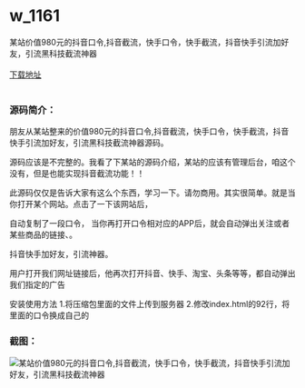 # w_1161
某站价值980元的抖音口令,抖音截流，快手口令，快手截流，抖音快手引流加好友，引流黑科技截流神器
<br/></br>
[下载地址](https://www.uuid2.com/1161.html "下载地址")
<br/></br>
<h3>源码简介：</h3>
<p>朋友从某站整来的价值980元的抖音口令,抖音截流，快手口令，快手截流，抖音快手引流加好友，引流黑科技截流神器源码。<p>
<p>源码应该是不完整的。我看了下某站的源码介绍，某站的应该有管理后台，咱这个没有，但是也能实现抖音截流功能！！<p>
<p>此源码仅仅是告诉大家有这么个东西，学习一下。请勿商用。其实很简单。就是当你打开某个网站。点击了一下该网站后，<p>
<p>自动复制了一段口令， 当你再打开口令相对应的APP后，就会自动弹出关注或者某些商品的链接、。<p>
<p>抖音快手加好友，引流神器。<p>
<p>用户打开我们网址链接后，他再次打开抖音、快手、淘宝、头条等等，都自动弹出我们指定的广告<p>
<p>安装使用方法
1.将压缩包里面的文件上传到服务器
2.修改index.html的92行，将里面的口令换成自己的<p>
<h3>截图：</h3>
<img src="https://www.uuid2.com/wp-content/uploads/img/202112/cd5d869707.png" alt="某站价值980元的抖音口令,抖音截流，快手口令，快手截流，抖音快手引流加好友，引流黑科技截流神器">
